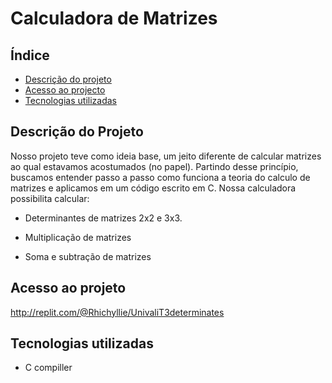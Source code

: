 # Calculadora de Matrizes

## Índice
* [Descrição do projeto](#descricao-do-projeto)
* [Acesso ao projecto](#acesso-ao-projeto)
* [Tecnologias utilizadas](#tecnologias-utilizadas)

## Descrição do Projeto
Nosso projeto teve como ideia base, um jeito diferente de calcular matrizes ao qual estavamos acostumados (no papel).
Partindo desse princípio, buscamos entender passo a passo como funciona a teoria do calculo de matrizes e aplicamos em um código escrito em C.
Nossa calculadora possibilita calcular:
- Determinantes de matrizes 2x2 e 3x3.

- Multiplicação de matrizes

- Soma e subtração de matrizes

## Acesso ao projeto

http://replit.com/@Rhichyllie/UnivaliT3determinates

## Tecnologias utilizadas

- C compiller
